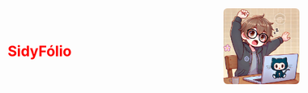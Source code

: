 <div style="display: flex; align-items: center;">
  <h1 style="color: red; margin-right: 300px;">SidyFólio</h1>
  <img src="src/assets/img/perfil.webp" alt="Imagem" style="width: 150px; height: 150px; border-radius: 8px">
</div>
